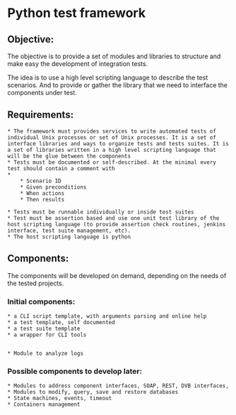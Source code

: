 # Python test framework

## Objective:

The objective is to provide a set of modules and libraries to structure and make easy the development of integration tests.

The idea is to use a high level scripting language to describe the test scenarios. And to provide or gather the library that we need to interface the components under test. 

## Requirements:


    * The framework must provides services to write automated tests of individual Unix processes or set of Unix processes. It is a set of interface libraries and ways to organize tests and tests suites. It is a set of libraries written in a high level scripting language that will be the glue between the components
    * Tests must be documented or self-described. At the minimal every test should contain a comment with
    * 
        * Scenario ID
        * Given preconditions
        * When actions
        * Then results

    * Tests must be runnable individually or inside test suites
    * Test must be assertion based and use one unit test library of the host scripting language (to provide assertion check routines, jenkins interface, test suite management, etc).
    * The host scripting language is python


## Components:

The components will be developed on demand, depending on the needs of the tested projects. 

### Initial components:

    * a CLI script template, with arguments parsing and online help
    * a test template, self documented
    * a test suite template
    * a wrapper for CLI tools


    * Module to analyze logs


### Possible components to develop later:

    * Modules to address component interfaces, SOAP, REST, DVB interfaces, 
    * Modules to modify, query, save and restore databases
    * State machines, events, timeout
    * Containers management

